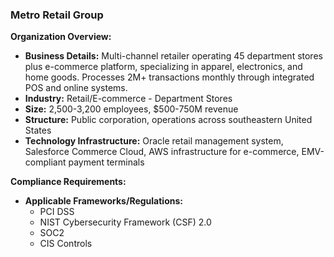 ### Metro Retail Group

**Organization Overview:**

- **Business Details:** Multi-channel retailer operating 45 department stores plus e-commerce platform, specializing in apparel, electronics, and home goods. Processes 2M+ transactions monthly through integrated POS and online systems.
- **Industry:** Retail/E-commerce - Department Stores
- **Size:** 2,500-3,200 employees, $500-750M revenue
- **Structure:** Public corporation, operations across southeastern United States
- **Technology Infrastructure:** Oracle retail management system, Salesforce Commerce Cloud, AWS infrastructure for e-commerce, EMV-compliant payment terminals

**Compliance Requirements:**

- **Applicable Frameworks/Regulations:**
  - PCI DSS
  - NIST Cybersecurity Framework (CSF) 2.0
  - SOC2
  - CIS Controls
